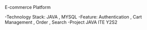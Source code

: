 E-commerce Platform 


-Technology Stack: JAVA , MYSQL
-Feature: Authentication , Cart Management , Order , Search
-Project JAVA ITE Y2S2
